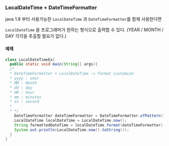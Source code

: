 ### LocalDateTime + DateTimeFormatter

java 1.8 부터 사용가능한 ```LocalDateTime``` 과 ```DateTimeFormatter```를 함께 사용한다면

```LocalDateTime``` 을 프로그래머가 원하는 형식으로 출력할 수 있다. (YEAR / MONTH / DAY 각각을 추출할 필요가 없다.)



#### 예제

```java
class LocalDateTimeEx{
  public static void main(String[] args){
  /*
  * DateTimeFormatter + LocalDateTime -> format customize
  * yyyy : year
  * MM : Month
  * dd : day
  * HH : hour
  * mm : minutes
  * ss : second
  *
  * */
    DateTimeFormatter dateTimeFormatter = DateTimeFormatter.ofPattern("yyyy/MM/dd HH:mm");
    LocalDateTime localDateTime = LocalDateTime.now();
    String formattedDateTime = localDateTime.format(dateTimeFormatter);
  	System.out.println(LocalDateTime.now().toString());
  }
}
```